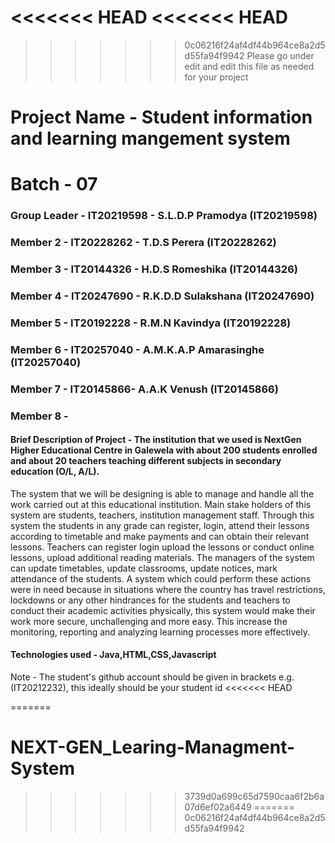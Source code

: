 <<<<<<< HEAD
<<<<<<< HEAD
=======
>>>>>>> 0c06216f24af4df44b964ce8a2d5d55fa94f9942
Please go under edit and edit this file as needed for your project

# Project Name - Student information and learning mangement system
# Batch - 07
### Group Leader - IT20219598 - S.L.D.P Pramodya (IT20219598)
### Member 2 - IT20228262 - T.D.S Perera (IT20228262)
### Member 3 - IT20144326 - H.D.S Romeshika (IT20144326)
### Member 4 - IT20247690 - R.K.D.D Sulakshana (IT20247690)
### Member 5 - IT20192228 - R.M.N Kavindya (IT20192228)
### Member 6 - IT20257040 - A.M.K.A.P Amarasinghe (IT20257040)
### Member 7 - IT20145866- A.A.K Venush (IT20145866)
### Member 8 - 

#### Brief Description of Project - The institution that we used is NextGen Higher Educational Centre in Galewela with about 200 students enrolled and about 20 teachers teaching different subjects in secondary education (O/L, A/L).
The system that we will be designing is able to manage and handle all the work carried out at this educational institution. Main stake holders of this system are students, teachers, institution management staff. Through this system the students in any grade can register, login, attend their lessons according to timetable and make payments and can obtain their relevant lessons. Teachers can register login upload the lessons or conduct online lessons, upload additional reading materials. The managers of the system can update timetables, update classrooms, update notices, mark attendance of the students. A system which could perform these actions were in need because in situations where the country has travel restrictions, lockdowns or any other hindrances for the students and teachers to conduct their academic activities physically, this system would make their work more secure, unchallenging and more easy. This increase the monitoring, reporting and analyzing learning processes more effectively.
 
#### Technologies used - Java,HTML,CSS,Javascript

Note - The student's github account should be given in brackets e.g. (IT20212232), this ideally should be your student id 
<<<<<<< HEAD

=======
# NEXT-GEN_Learing-Managment-System
>>>>>>> 3739d0a699c65d7590caa6f2b6a07d6ef02a6449
=======
>>>>>>> 0c06216f24af4df44b964ce8a2d5d55fa94f9942

